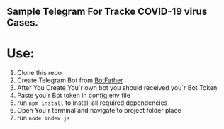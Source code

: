 ## Sample Telegram For Tracke COVID-19 virus Cases.

# Use:

1. Clone this repo
2. Create Telegram Bot from [BotFather](https://t.me/botfather)
3. After You Create You\`r own bot you should received you`r Bot Token
4. Paste you`r Bot token in config.env file
5. run `npm install` to install all required dependencies
6. Open You`r terminal and navigate to project folder place
7. run `node index.js`

